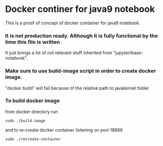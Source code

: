 # Docker continer for java9 notebook
This is a proof of concept of docker container for java9 notebook.

### It is not production ready. Although it is fully functional by the time this file is written
It just brings a lot of not relevant stuff inherited from "jupyter/base-notebook".

### Make sure to use build-image script in order to create docker image.
"docker build" will fail because of the relative path to javakernel folder

### To build docker image
from docker directory run

```
sudo ./build-image
```
and to re-create docker container listening on port 18888

```
sudo ./recreate-container
```
